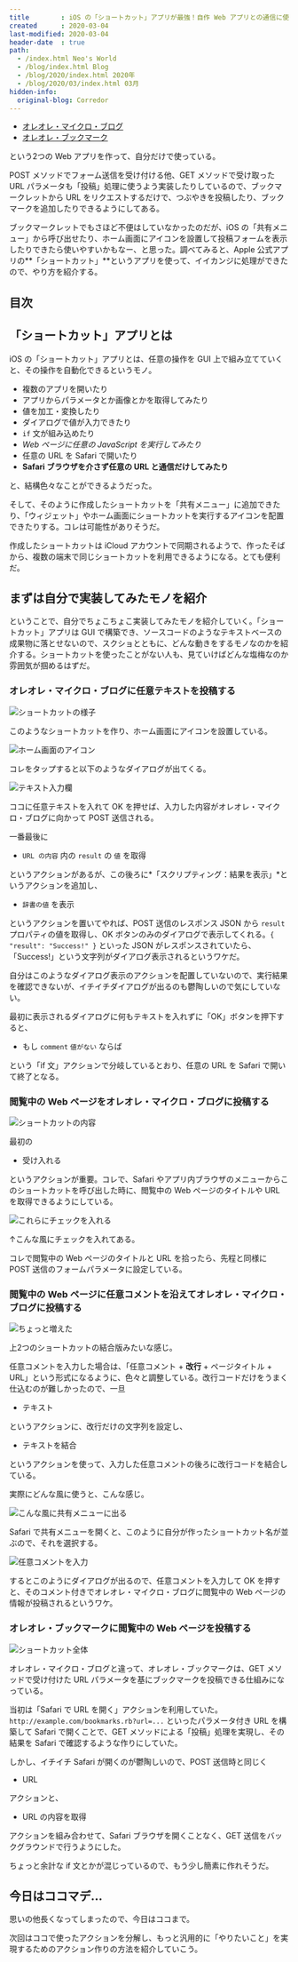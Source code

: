 ```yaml
---
title        : iOS の「ショートカット」アプリが最強！自作 Web アプリとの通信に使ってみた
created      : 2020-03-04
last-modified: 2020-03-04
header-date  : true
path:
  - /index.html Neo's World
  - /blog/index.html Blog
  - /blog/2020/index.html 2020年
  - /blog/2020/03/index.html 03月
hidden-info:
  original-blog: Corredor
---
```


- [オレオレ・マイクロ・ブログ](https://github.com/Neos21/neos-php-micro-blog)
- [オレオレ・ブックマーク](https://github.com/Neos21/neos-ruby-bookmarks)

という2つの Web アプリを作って、自分だけで使っている。

POST メソッドでフォーム送信を受け付ける他、GET メソッドで受け取った URL パラメータも「投稿」処理に使うよう実装したりしているので、ブックマークレットから URL をリクエストするだけで、つぶやきを投稿したり、ブックマークを追加したりできるようにしてある。

ブックマークレットでもさほど不便はしていなかったのだが、iOS の「共有メニュー」から呼び出せたり、ホーム画面にアイコンを設置して投稿フォームを表示したりできたら使いやすいかもなー、と思った。調べてみると、Apple 公式アプリの**「ショートカット」**というアプリを使って、イイカンジに処理ができたので、やり方を紹介する。

## 目次

## 「ショートカット」アプリとは

iOS の「ショートカット」アプリとは、任意の操作を GUI 上で組み立てていくと、その操作を自動化できるというモノ。

- 複数のアプリを開いたり
- アプリからパラメータとか画像とかを取得してみたり
- 値を加工・変換したり
- ダイアログで値が入力できたり
- `if` 文が組み込めたり
- *Web ページに任意の JavaScript を実行してみたり*
- 任意の URL を Safari で開いたり
- **Safari ブラウザを介さず任意の URL と通信だけしてみたり**

と、結構色々なことができるようだった。

そして、そのように作成したショートカットを「共有メニュー」に追加できたり、「ウィジェット」やホーム画面にショートカットを実行するアイコンを配置できたりする。コレは可能性がありそうだ。

作成したショートカットは iCloud アカウントで同期されるようで、作ったそばから、複数の端末で同じショートカットを利用できるようになる。とても便利だ。

## まずは自分で実装してみたモノを紹介

ということで、自分でちょこちょこ実装してみたモノを紹介していく。「ショートカット」アプリは GUI で構築でき、ソースコードのようなテキストベースの成果物に落とせないので、スクショとともに、どんな動きをするモノなのかを紹介する。ショートカットを使ったことがない人も、見ていけばどんな塩梅なのか雰囲気が掴めるはずだ。

### オレオレ・マイクロ・ブログに任意テキストを投稿する

![ショートカットの様子](04-02-07.png)

このようなショートカットを作り、ホーム画面にアイコンを設置している。

![ホーム画面のアイコン](04-02-08.png)

コレをタップすると以下のようなダイアログが出てくる。

![テキスト入力欄](04-02-01.png)

ココに任意テキストを入れて OK を押せば、入力した内容がオレオレ・マイクロ・ブログに向かって POST 送信される。

一番最後に

- `URL の内容` 内の `result` の `値` を取得

というアクションがあるが、この後ろに*「スクリプティング：結果を表示」*というアクションを追加し、

- `辞書の値` を表示

というアクションを置いてやれば、POST 送信のレスポンス JSON から `result` プロパティの値を取得し、OK ボタンのみのダイアログで表示してくれる。`{ "result": "Success!" }` といった JSON がレスポンスされていたら、「Success!」という文字列がダイアログ表示されるというワケだ。

自分はこのようなダイアログ表示のアクションを配置していないので、実行結果を確認できないが、イチイチダイアログが出るのも鬱陶しいので気にしていない。

最初に表示されるダイアログに何もテキストを入れずに「OK」ボタンを押下すると、

- もし `comment` `値がない` ならば

という「if 文」アクションで分岐しているとおり、任意の URL を Safari で開いて終了となる。

### 閲覧中の Web ページをオレオレ・マイクロ・ブログに投稿する

![ショートカットの内容](04-02-09.png)

最初の

- 受け入れる

というアクションが重要。コレで、Safari やアプリ内ブラウザのメニューからこのショートカットを呼び出した時に、閲覧中の Web ページのタイトルや URL を取得できるようにしている。

![これらにチェックを入れる](04-02-02.png)

↑こんな風にチェックを入れてある。

コレで閲覧中の Web ページのタイトルと URL を拾ったら、先程と同様に POST 送信のフォームパラメータに設定している。

### 閲覧中の Web ページに任意コメントを沿えてオレオレ・マイクロ・ブログに投稿する

![ちょっと増えた](04-02-03.png)

上2つのショートカットの結合版みたいな感じ。

任意コメントを入力した場合は、「任意コメント + **改行** + ページタイトル + URL」という形式になるように、色々と調整している。改行コードだけをうまく仕込むのが難しかったので、一旦

- テキスト

というアクションに、改行だけの文字列を設定し、

- テキストを結合

というアクションを使って、入力した任意コメントの後ろに改行コードを結合している。

実際にどんな風に使うと、こんな感じ。

![こんな風に共有メニューに出る](04-02-04.png)

Safari で共有メニューを開くと、このように自分が作ったショートカット名が並ぶので、それを選択する。

![任意コメントを入力](04-02-05.png)

するとこのようにダイアログが出るので、任意コメントを入力して OK を押すと、そのコメント付きでオレオレ・マイクロ・ブログに閲覧中の Web ページの情報が投稿されるというワケ。

### オレオレ・ブックマークに閲覧中の Web ページを投稿する

![ショートカット全体](04-02-06.png)

オレオレ・マイクロ・ブログと違って、オレオレ・ブックマークは、GET メソッドで受け付けた URL パラメータを基にブックマークを投稿できる仕組みになっている。

当初は「Safari で URL を開く」アクションを利用していた。`http://example.com/bookmarks.rb?url=...` といったパラメータ付き URL を構築して Safari で開くことで、GET メソッドによる「投稿」処理を実現し、その結果を Safari で確認するような作りにしていた。

しかし、イチイチ Safari が開くのが鬱陶しいので、POST 送信時と同じく

- URL

アクションと、

- URL の内容を取得

アクションを組み合わせて、Safari ブラウザを開くことなく、GET 送信をバックグラウンドで行うようにした。

ちょっと余計な if 文とかが混じっているので、もう少し簡素に作れそうだ。

## 今日はココマデ…

思いの他長くなってしまったので、今日はココまで。

次回はココで使ったアクションを分解し、もっと汎用的に「やりたいこと」を実現するためのアクション作りの方法を紹介していこう。
